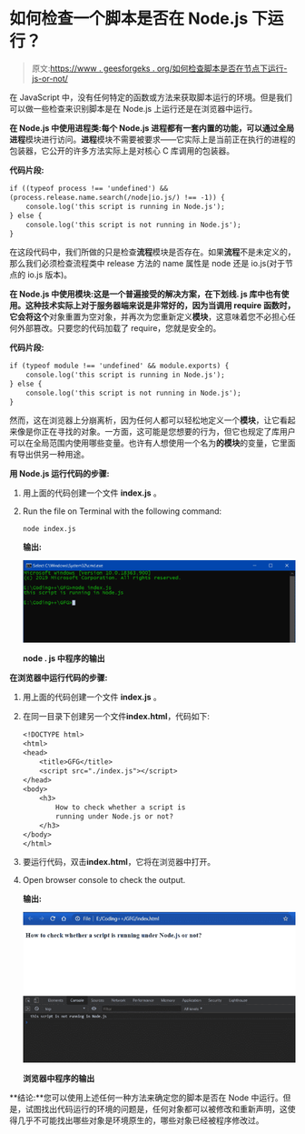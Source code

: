 # 如何检查一个脚本是否在 Node.js 下运行？

> 原文:[https://www . geesforgeks . org/如何检查脚本是否在节点下运行-js-or-not/](https://www.geeksforgeeks.org/how-to-check-whether-a-script-is-running-under-node-js-or-not/)

在 JavaScript 中，没有任何特定的函数或方法来获取脚本运行的环境。但是我们可以做一些检查来识别脚本是在 Node.js 上运行还是在浏览器中运行。

**在 Node.js 中使用进程类:**每个 Node.js 进程都有一套内置的功能，可以通过全局**进程**模块进行访问。**进程**模块不需要被要求——它实际上是当前正在执行的进程的包装器，它公开的许多方法实际上是对核心 C 库调用的包装器。

**代码片段:**

```
if ((typeof process !== 'undefined') && 
(process.release.name.search(/node|io.js/) !== -1)) {
    console.log('this script is running in Node.js');
} else {
    console.log('this script is not running in Node.js');
}
```

在这段代码中，我们所做的只是检查**流程**模块是否存在。如果**流程**不是未定义的，那么我们必须检查流程类中 release 方法的 name 属性是 node 还是 io.js(对于节点的 io.js 版本)。

**在 Node.js 中使用模块:**这是一个普遍接受的解决方案，在下划线. js 库中也有使用。这种技术实际上对于服务器端来说是非常好的，因为当调用 **require** 函数时，它会将**这个**对象重置为空对象，并再次为您重新定义**模块**，这意味着您不必担心任何外部篡改。只要您的代码加载了 require，您就是安全的。

**代码片段:**

```
if (typeof module !== 'undefined' && module.exports) {
    console.log('this script is running in Node.js');
} else {
    console.log('this script is not running in Node.js');
}
```

然而，这在浏览器上分崩离析，因为任何人都可以轻松地定义一个**模块**，让它看起来像是你正在寻找的对象。一方面，这可能是您想要的行为，但它也规定了库用户可以在全局范围内使用哪些变量。也许有人想使用一个名为**的模块**的变量，它里面有导出供另一种用途。

**用 Node.js 运行代码的步骤:**

1.  用上面的代码创建一个文件 **index.js** 。
2.  Run the file on Terminal with the following command:

    ```
    node index.js
    ```

    **输出:**

    ![](img/7a18fa84966b164570142ba808b5ce0b.png)

    **node . js 中程序的输出**

**在浏览器中运行代码的步骤:**

1.  用上面的代码创建一个文件 **index.js** 。
2.  在同一目录下创建另一个文件**index.html**，代码如下:

    ```
    <!DOCTYPE html>
    <html>
    <head>
        <title>GFG</title>
        <script src="./index.js"></script>
    </head>
    <body>
        <h3>
            How to check whether a script is 
            running under Node.js or not?
        </h3>
    </body>
    </html>
    ```

3.  要运行代码，双击**index.html**，它将在浏览器中打开。
4.  Open browser console to check the output.

    **输出:**

    ![](img/6fd9cc467015cd3dfc9e3a6d07f6476f.png)

    **浏览器中程序的输出**

**结论:**您可以使用上述任何一种方法来确定您的脚本是否在 Node 中运行。但是，试图找出代码运行的环境的问题是，任何对象都可以被修改和重新声明，这使得几乎不可能找出哪些对象是环境原生的，哪些对象已经被程序修改过。